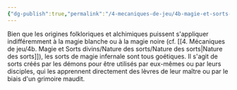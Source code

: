 ```yaml
---
{"dg-publish":true,"permalink":"/4-mecaniques-de-jeu/4b-magie-et-sorts-divins/origine-des-sorts/infernale/"}
---
```


Bien que les origines folkloriques et alchimiques puissent s'appliquer indifféremment à la magie blanche ou à la magie noire (cf. [[4. Mécaniques de jeu/4b. Magie et Sorts divins/Nature des sorts/Nature des sorts\|Nature des sorts]]), les sorts de magie infernale sont tous goétiques. Il s'agit de sorts créés par les démons pour être utilisés par eux-mêmes ou par leurs disciples, qui les apprennent directement des lèvres de leur maître ou par le biais d'un grimoire maudit.